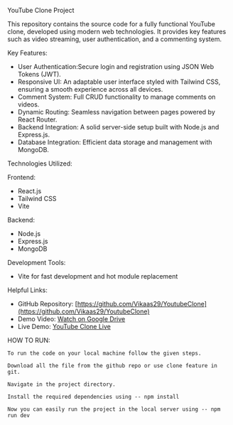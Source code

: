 YouTube Clone Project

This repository contains the source code for a fully functional YouTube clone, developed using modern web technologies. It provides key features such as video streaming, user authentication, and a commenting system.

Key Features:

- User Authentication:Secure login and registration using JSON Web Tokens (JWT).
- Responsive UI: An adaptable user interface styled with Tailwind CSS, ensuring a smooth experience across all devices.
- Comment System: Full CRUD functionality to manage comments on videos.
- Dynamic Routing: Seamless navigation between pages powered by React Router.
- Backend Integration: A solid server-side setup built with Node.js and Express.js.
- Database Integration: Efficient data storage and management with MongoDB.

Technologies Utilized:

Frontend:
- React.js
- Tailwind CSS
- Vite

 Backend:
- Node.js
- Express.js
- MongoDB

 Development Tools:
- Vite for fast development and hot module replacement

Helpful Links:

- GitHub Repository: [https://github.com/Vikaas29/YoutubeClone](https://github.com/Vikaas29/YoutubeClone)
- Demo Video: [Watch on Google Drive](https://drive.google.com/file/d/1b6ZjErSu0op20kc-yiBUP-SHs47rVV7W/view?usp=sharing)
- Live Demo: [YouTube Clone Live](https://youtube-clone-ruddy-pi.vercel.app/)

HOW TO RUN:

    To run the code on your local machine follow the given steps.

    Download all the file from the github repo or use clone feature in git.

    Navigate in the project directory.

    Install the required dependencies using -- npm install

    Now you can easily run the project in the local server using -- npm run dev
